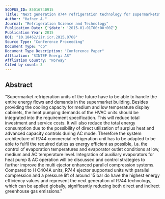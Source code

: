 ```yaml
---
SCOPUS_ID: 85016740915
Title: "Next generation R744 refrigeration technology for supermarkets"
Author: "Hafner A."
Journal: "Refrigeration Science and Technology"
Publication Date: {'$date': '2015-01-01T00:00:00Z'}
Publication Year: 2015
DOI: "10.18462/iir.icr.2015.0768"
Source Type: "Conference Proceeding"
Document Type: "cp"
Document Type Description: "Conference Paper"
Affliation: "SINTEF Energi AS"
Affliation Country: "Norway"
Cited by count: 3
---
```


## Abstract
"Supermarket refrigeration units of the future have to be able to handle the entire energy flows and demands in the supermarket building. Besides providing the cooling capacity for medium and low temperature display cabinets, the heat pumping demands of the HVAC units should be integrated into the requirement specification. This will reduce total investment and service costs. It will also reduce the total energy consumption due to the possibility of direct utilization of surplus heat and advanced capacity controls during AC mode. Therefore the system architecture of R744 commercial refrigeration unit has to be adapted to be able to fulfil the required duties as energy efficient as possible, i.a. the control of evaporation temperatures and evaporator outlet conditions at low, medium and AC temperature level. Integration of auxiliary evaporators for heat pump & AC operation will be discussed and control strategies to further improve the multi ejector enhanced parallel compression systems. Compared to H C404A units, R744 ejector supported units with parallel compression and a pressure lift of around 15 bar do have the highest energy efficiency values and represent the next generation of R744 technology, which can be applied globally, significantly reducing both direct and indirect greenhouse gas emissions."
